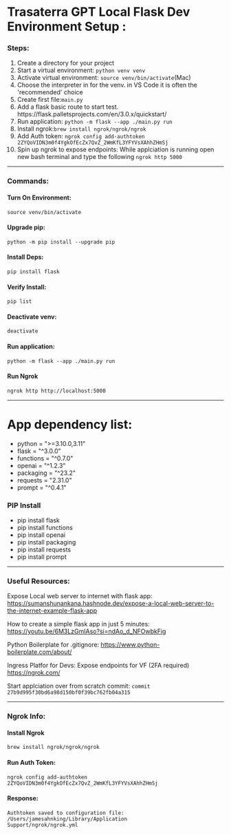 # Trasaterra GPT Local Flask Dev Environment Setup :
### Steps:
<ol>
<li> Create a directory for your project</li>
<li>Start a virtual environment: <code>python venv venv</code></li>
<li>Activate virtual environment: <code>source venv/bin/activate</code>(Mac)</li>
<li>Choose the interpreter in for the venv. in VS Code it is often the 
'recommended' choice</li>
<li>Create first file:<code>main.py</code></li>
<li>Add a flask basic route to start test. https://flask.palletsprojects.com/en/3.0.x/quickstart/
</li>
<li> Run application: <code>python -m flask --app ./main.py run</code></li>
<li> Install ngrok:<code>brew install ngrok/ngrok/ngrok</code></li>
<li> Add Auth token: 
<code>ngrok config add-authtoken 2ZYQoVIDN3m0f4YgkOfEcZx7QvZ_2WmKfL3YFYVsXAhhZHmSj</code></li> 
<li> Spin up ngrok to expose endpoints: 
While applciation is running open new 
bash terminal and type the following <code>ngrok http 5000</code></li> 
</ol>

***

### Commands: 
#### Turn On Environment: 
<code>source venv/bin/activate</code>

#### Upgrade pip: 
<code>python -m pip install --upgrade pip</code>

#### Install Deps:
<code>pip install flask</code>

#### Verify Install:
<code>pip list</code>

#### Deactivate venv:
<code>deactivate</code>

#### Run application: 
<code>python -m flask --app ./main.py run</code>

#### Run Ngrok
<code>ngrok http http://localhost:5000</code>

***

# App dependency list:

<ul>
    <li>python = ">=3.10.0,3.11"</li>
    <li>flask = "^3.0.0"</li>
    <li>functions = "^0.7.0"</li>
    <li>openai = "^1.2.3"</li>
    <li>packaging = "^23.2"</li>
    <li>requests = "2.31.0"</li>
    <li>prompt = "^0.4.1"</li>
</ul>

### PIP Install
<ul>
    <li>pip install flask</li>
    <li>pip install functions</li>
    <li>pip install openai</li>
    <li>pip install packaging</li>
    <li>pip install requests</li>
    <li>pip install prompt</li>
</ul>


***

### Useful Resources:

Expose Local web server to internet with flask app: 
https://sumanshunankana.hashnode.dev/expose-a-local-web-server-to-the-internet-example-flask-app

How to create a simple flask app in just 5 minutes: 
https://youtu.be/6M3LzGmIAso?si=ndAo_d_NFOwbkFig

Python Boilerplate for .gitignore:
https://www.python-boilerplate.com/about/

Ingress Platfor for Devs: Expose endpoints for VF 
(2FA required) 
https://ngrok.com/

Start applciation over from scratch commit: 
<code>commit 27b9d995f30bd6a98d150bf0f39bc762fb04a315</code>

***

### Ngrok Info: 

#### Install Ngrok
<code>brew install ngrok/ngrok/ngrok</code>

#### Run Auth Token: 
<code>ngrok config add-authtoken 2ZYQoVIDN3m0f4YgkOfEcZx7QvZ_2WmKfL3YFYVsXAhhZHmSj</code>

#### Response: 
<code>Authtoken saved to configuration file: /Users/jamesahnking/Library/Application Support/ngrok/ngrok.yml</code>

